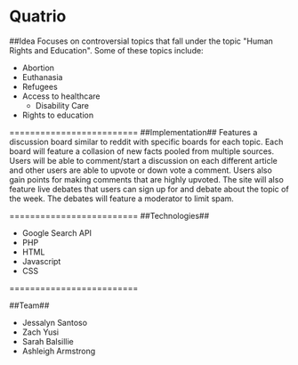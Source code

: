 # Quatrio
##Idea
Focuses on controversial topics that fall under the topic "Human Rights and Education". Some of these topics include:
* Abortion
* Euthanasia
* Refugees
* Access to healthcare
  * Disability Care
* Rights to education

=========================
##Implementation##
Features a discussion board similar to reddit with specific boards for each topic. Each board will feature a collasion of new facts pooled from multiple sources.
Users will be able to comment/start a discussion on each different article and other users are able to upvote or down vote a comment. 
Users also gain points for making comments that are highly upvoted.
The site will also feature live debates that users can sign up for and debate about the topic of the week. The debates will feature a moderator to limit spam.

=========================
##Technologies##
* Google Search API
* PHP
* HTML
* Javascript
* CSS

=========================

##Team##
* Jessalyn Santoso
* Zach Yusi
* Sarah Balsillie
* Ashleigh Armstrong


  
